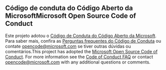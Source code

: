 ## <a name="microsoft-open-source-code-of-conduct"></a><span data-ttu-id="79ff0-101">Código de conduta do Código Aberto da Microsoft</span><span class="sxs-lookup"><span data-stu-id="79ff0-101">Microsoft Open Source Code of Conduct</span></span>
<span data-ttu-id="79ff0-p101">Este projeto adotou o [Código de Conduta do Código Aberto da Microsoft](https://opensource.microsoft.com/codeofconduct/). Para saber mais, confira as [Perguntas frequentes do Código de Conduta](https://opensource.microsoft.com/codeofconduct/faq/) ou contate [opencode@microsoft.com](mailto:opencode@microsoft.com) se tiver outras dúvidas ou comentários.</span><span class="sxs-lookup"><span data-stu-id="79ff0-p101">This project has adopted the [Microsoft Open Source Code of Conduct](https://opensource.microsoft.com/codeofconduct/). For more information see the [Code of Conduct FAQ](https://opensource.microsoft.com/codeofconduct/faq/) or contact [opencode@microsoft.com](mailto:opencode@microsoft.com) with any additional questions or comments.</span></span>
